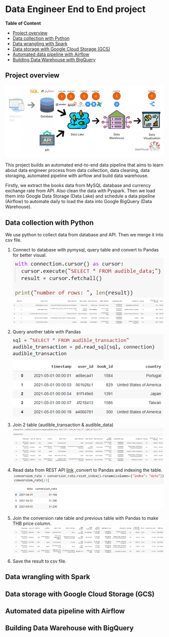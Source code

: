 # Data Engineer End to End project
**Table of Content**
- [Project overview](##project-overview)
- [Data collection with Python](##data-collection-with-python)
- [Data wrangling with Spark](##data-wrangling-with-spark)
- [Data storage with Google Cloud Storage (GCS)](##data-storage-with-google-cloud-storage-(gcs))
- [Automated data pipeline with Airflow](##automated-data-pipeline-with-airflow)
- [Building Data Warehouse with BigQuery](##building-data-warehouse-with-bigquery)

## Project overview
![overview](images/overview.png)

This project builds an automated end-to-end data pipeline that aims to learn about data engineer process from data collection, data cleaning, data storaging, automated pipeline with airflow and build data warehouse.

Firstly, we extract the books data from MySQL database and currency exchange rate from API. Also clean the data with Pyspark. Then we load them into Google Data Storage (Data Lake) and schedule a data pipeline (Airflow) to automate daily to load the data into Google BigQuery (Data Warehouse).

## Data collection with Python
We use python to collect data from database and API. Then we merge it into csv file.
1. Connect to database with pymysql, query table and convert to Pandas for better visual.
![datacollection_1](images/datacollection_1.png)
![datacollection_2](images/datacollection_2.png)

2. Query another table with Pandas
![datacollection_3](images/datacollection_3.png)

3. Join 2 table (audible_transaction & audible_data)
![datacollection_4](images/datacollection_4.png)

4. Read data from REST API [link](https://r2de2-workshop-vmftiryt6q-ts.a.run.app/usd_thb_conversion_rate) ,convert to Pandas and indexing the table.
![datacollection_5](images/datacollection_5.png)

5. Join the conversion rate table and previous table with Pandas to make THB price column.
![datacollection_6](images/datacollection_6.png)

6. Save the result to csv file.

## Data wrangling with Spark



## Data storage with Google Cloud Storage (GCS)

## Automated data pipeline with Airflow

## Building Data Warehouse with BigQuery
